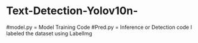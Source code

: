 # Text-Detection-Yolov10n-
#model.py = Model Training Code
#Pred.py = Inference or Detection code
I labeled the dataset using LabelImg
